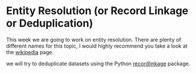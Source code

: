 # Entity Resolution (or Record Linkage or Deduplication)

This week we are going to work on entity resolution. There are plenty of different names for this topic, I would highly recommend
you take a look at the [wikipedia](https://en.wikipedia.org/wiki/Record_linkage) page. 

we will try to deduplicate datasets using the Python 
[recordlinkage](https://recordlinkage.readthedocs.io/en/latest/index.html) package.
